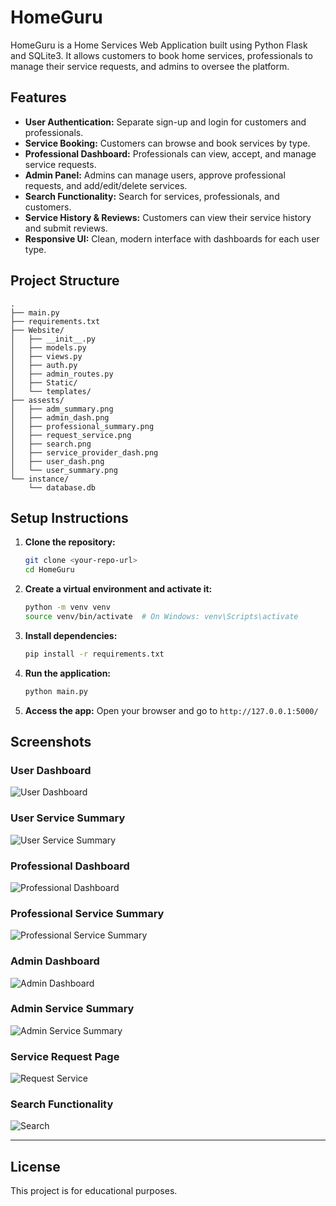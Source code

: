 # HomeGuru

HomeGuru is a Home Services Web Application built using Python Flask and SQLite3. It allows customers to book home services, professionals to manage their service requests, and admins to oversee the platform.

## Features

- **User Authentication:** Separate sign-up and login for customers and professionals.
- **Service Booking:** Customers can browse and book services by type.
- **Professional Dashboard:** Professionals can view, accept, and manage service requests.
- **Admin Panel:** Admins can manage users, approve professional requests, and add/edit/delete services.
- **Search Functionality:** Search for services, professionals, and customers.
- **Service History & Reviews:** Customers can view their service history and submit reviews.
- **Responsive UI:** Clean, modern interface with dashboards for each user type.

## Project Structure

```
.
├── main.py
├── requirements.txt
├── Website/
│   ├── __init__.py
│   ├── models.py
│   ├── views.py
│   ├── auth.py
│   ├── admin_routes.py
│   ├── Static/
│   └── templates/
├── assests/
│   ├── adm_summary.png
│   ├── admin_dash.png
│   ├── professional_summary.png
│   ├── request_service.png
│   ├── search.png
│   ├── service_provider_dash.png
│   ├── user_dash.png
│   └── user_summary.png
└── instance/
    └── database.db
```

## Setup Instructions

1. **Clone the repository:**
   ```sh
   git clone <your-repo-url>
   cd HomeGuru
   ```

2. **Create a virtual environment and activate it:**
   ```sh
   python -m venv venv
   source venv/bin/activate  # On Windows: venv\Scripts\activate
   ```

3. **Install dependencies:**
   ```sh
   pip install -r requirements.txt
   ```

4. **Run the application:**
   ```sh
   python main.py
   ```

5. **Access the app:**
   Open your browser and go to `http://127.0.0.1:5000/`

## Screenshots

### User Dashboard
![User Dashboard](assests/user_dash.png)

### User Service Summary
![User Service Summary](assests/user_summary.png)

### Professional Dashboard
![Professional Dashboard](assests/service_provider_dash.png)

### Professional Service Summary
![Professional Service Summary](assests/professional_summary.png)

### Admin Dashboard
![Admin Dashboard](assests/admin_dash.png)

### Admin Service Summary
![Admin Service Summary](assests/adm_summary.png)

### Service Request Page
![Request Service](assests/request_service.png)

### Search Functionality
![Search](assests/search.png)

---

## License

This project is for educational purposes.
